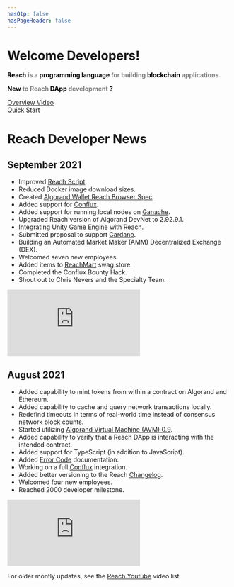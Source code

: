 ```yaml
---
hasOtp: false
hasPageHeader: false
---
```


# Welcome Developers!

<section class="text-center">
  <div class="row">
    <div class="col-12">
      <p class="lead" style="color:gray;"><b><span style="color:black;">Reach</span> is a <span style="color:black;">programming language</span> for building <span style="color:black;">blockchain</span> applications.</b></p>
      <p class="lead" style="color:gray;"><b><span style="color:black;">New</span> to Reach <span style="color:black;">DApp</span> development<span style="color:black;"> ?</span></b></p>
    </div>
  </div>
  <div class="row justify-content-center">
    <div class="col-6 col-md-4 col-lg-3 d-grid"><a href="/en/books/essentials/" class="btn btn-dark my-2">Overview Video</a></div>
    <div class="col-6 col-md-4 col-lg-3 d-grid"><a href="/en/books/essentials/quick-start/" class="btn btn-dark my-2">Quick Start</a></div>
  </div>
</section>

# Reach Developer News

## September 2021

<div class="row">
<div class="col-12 col-lg-8">
<ul style="padding-left: 1.6rem;">
<li>Improved <a href="https://github.com/reach-sh/reach-lang/blob/master/reach">Reach Script</a>.</li>
<li>Reduced Docker image download sizes.</li>
<li>Created <a href="https://github.com/reach-sh/ARCs/blob/reach-wallet/ARCs/arc-0011.md">Algorand Wallet Reach Browser Spec</a>.</li>
<li>Added support for <a href="https://confluxnetwork.org">Conflux</a>.</li>
<li>Added support for running local nodes on <a href="https://www.trufflesuite.com/ganache">Ganache</a>.</li>
<li>Upgraded Reach version of Algorand DevNet to 2.92.9.1.</li>
<li>Integrating <a href="https://unity.com">Unity Game Engine</a> with Reach.</li>
<li>Submitted proposal to support <a href="https://cardano.org">Cardano</a>.</li>
<li>Building an Automated Market Maker (AMM) Decentralized Exchange (DEX).</li>
<li>Welcomed seven new employees.</li>
<li>Added items to <a href="https://swag.reach.sh/">ReachMart</a> swag store.</li>
<li>Completed the Conflux Bounty Hack.</li>
<li>Shout out to Chris Nevers and the Specialty Team.</li>
</ul>
</div>
<div class="col-12 col-lg-4">
<div class="ratio ratio-16x9" style="max-width:400px;">
  <iframe 
    src="https://www.youtube.com/embed/E3fseK_UScU?start=5&rel=0" 
    frameborder="0"
    loading="lazy"
    allowfullscreen>
  </iframe>
</div>
</div>
</div>

## August 2021

<div class="row">
<div class="col-12 col-lg-8">
<ul style="padding-left: 1.6rem;">
<li>Added capability to mint tokens from within a contract on Algorand and Ethereum.</li>
<li>Added capability to cache and query network transactions locally.</li>
<li>Redefind timeouts in terms of real-world time instead of consensus network block counts.</li>
<li>Started utilizing <a href="https://developer.algorand.org/articles/introducing-algorand-virtual-machine-avm-09-release">Algorand Virtual Machine (AVM) 0.9</a>.</li>
<li>Added capability to verify that a Reach DApp is interacting with the intended contract.</li>
<li>Added support for TypeScript (in addition to JavaScript).</li>
<li>Added <a href="/en/books/essentials/reach-language/error-codes/">Error Code</a> documentation.</li>
<li>Working on a full <a href="https://confluxnetwork.org/">Conflux</a> integration.</li>
<li>Added better versioning to the Reach <a href="/en/pages/changelog/">Changelog</a>.</li>
<li>Welcomed four new employees.</li>
<li>Reached 2000 developer milestone.</li>
</ul>
</div>
<div class="col-12 col-lg-4">
<div class="ratio ratio-16x9" style="max-width:400px;">
  <iframe 
    src="https://www.youtube.com/embed/ml6v5n0eEFU?start=5&rel=0" 
    frameborder="0"
    loading="lazy"
    allowfullscreen>
  </iframe>
</div>
</div>
</div>

For older montly updates, see the [Reach Youtube](https://www.youtube.com/c/Reachsh/search?query=monthly%20update) video list.
